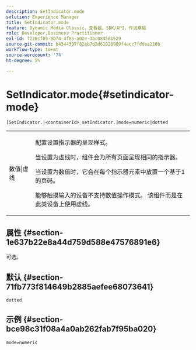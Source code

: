 ```yaml
---
description: SetIndicator.mode
solution: Experience Manager
title: SetIndicator.mode
feature: Dynamic Media Classic，查看器，SDK/API，传送横幅
role: Developer,Business Practitioner
exl-id: f228cf05-8b74-4f85-a02e-3bc084581529
source-git-commit: b4344397f82eb7d2d61020909f4acc7fddea210b
workflow-type: tm+mt
source-wordcount: '74'
ht-degree: 5%

---
```


# SetIndicator.mode{#setindicator-mode}

`[SetIndicator.|<containerId>_setIndicator.]mode=numeric|dotted`

<table id="table_0BEA0B5FFDF64E5594B534B2A87A6D88"> 
 <tbody> 
  <tr> 
   <td colname="col1"> <p> <span class="codeph"> 数值|虚线</span> </p> </td> 
   <td colname="col2"> <p> 配置设置指示器的呈现样式。 </p> <p>当设置为<span class="codeph">虚线</span>时，组件会为所有页面呈现相同的指示器。 </p> <p>当设置为<span class="codeph">数值</span>时，它会在每个指示器元素中放置一个基于1的页码。 </p> <p>能够触摸输入的设备不支持<span class="codeph">数值</span>操作模式。 该组件而是在此类设备上使用<span class="codeph">虚线</span>。 </p> </td> 
  </tr> 
 </tbody> 
</table>

## 属性 {#section-1e637b22e8a44d759d588e47576891e6}

可选。

## 默认 {#section-71fb773f814649b2885aefee68073641}

`dotted`

## 示例 {#section-bce98c31f08a4a0ab262fab7f95ba020}

`mode=numeric`
